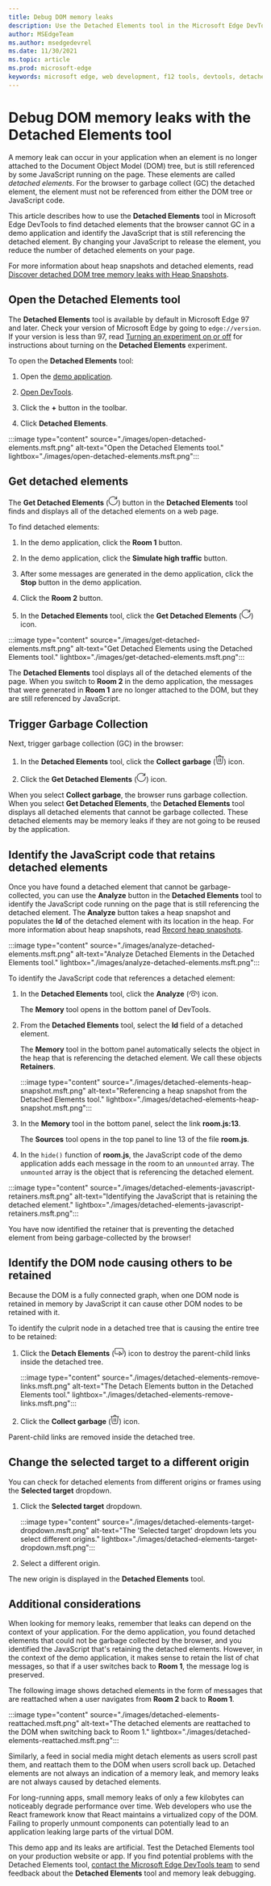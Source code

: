```yaml
---
title: Debug DOM memory leaks
description: Use the Detached Elements tool in the Microsoft Edge DevTools to find and fix DOM memory leaks.
author: MSEdgeTeam
ms.author: msedgedevrel
ms.date: 11/30/2021
ms.topic: article
ms.prod: microsoft-edge
keywords: microsoft edge, web development, f12 tools, devtools, detached elements, document object model, dom, memory, leak, node
---
```


# Debug DOM memory leaks with the Detached Elements tool

A memory leak can occur in your application when an element is no longer attached to the Document Object Model (DOM) tree, but is still referenced by some JavaScript running on the page. These elements are called *detached elements*. For the browser to garbage collect (GC) the detached element, the element must not be referenced from either the DOM tree or JavaScript code.

This article describes how to use the **Detached Elements** tool in Microsoft Edge DevTools to find detached elements that the browser cannot GC in a demo application and identify the JavaScript that is still referencing the detached element. By changing your JavaScript to release the element, you reduce the number of detached elements on your page.

For more information about heap snapshots and detached elements, read [Discover detached DOM tree memory leaks with Heap Snapshots](index.md#discover-detached-dom-tree-memory-leaks-with-heap-snapshots).


<!-- ====================================================================== -->
## Open the Detached Elements tool

The **Detached Elements** tool is available by default in Microsoft Edge 97 and later. Check your version of Microsoft Edge by going to `edge://version`. If your version is less than 97, read [Turning an experiment on or off](../experimental-features/index.md#turning-an-experiment-on-or-off) for instructions about turning on the **Detached Elements** experiment.

To open the **Detached Elements** tool:

1. Open the [demo application](https://microsoftedge.github.io/Demos/detached-elements/).

1. [Open DevTools](../open/index.md).

1. Click the **+** button in the toolbar.

1. Click **Detached Elements**.

:::image type="content" source="./images/open-detached-elements.msft.png" alt-text="Open the Detached Elements tool." lightbox="./images/open-detached-elements.msft.png":::


<!-- ====================================================================== -->
## Get detached elements

The **Get Detached Elements** (![The Get Detached Elements icon.](images/get-detached-elements-icon-light-mode.png)) button in the **Detached Elements** tool finds and displays all of the detached elements on a web page.

To find detached elements:

1. In the demo application, click the **Room 1** button.

1. In the demo application, click the **Simulate high traffic** button.

1. After some messages are generated in the demo application, click the **Stop** button in the demo application.

1. Click the **Room 2** button.

1. In the **Detached Elements** tool, click the **Get Detached Elements** (![The Get Detached Elements icon.](images/get-detached-elements-icon-light-mode.png)) icon.

:::image type="content" source="./images/get-detached-elements.msft.png" alt-text="Get Detached Elements using the Detached Elements tool." lightbox="./images/get-detached-elements.msft.png":::

The **Detached Elements** tool displays all of the detached elements of the page.  When you switch to **Room 2** in the demo application, the messages that were generated in **Room 1** are no longer attached to the DOM, but they are still referenced by JavaScript.


<!-- ====================================================================== -->
## Trigger Garbage Collection

Next, trigger garbage collection (GC) in the browser:

1. In the **Detached Elements** tool, click the **Collect garbage** (![The 'Collect garbage' icon.](images/collect-garbage-icon-light-mode.png)) icon.

1. Click the **Get Detached Elements** (![The Get Detached Elements icon.](images/get-detached-elements-icon-light-mode.png)) icon.

When you select **Collect garbage**, the browser runs garbage collection. When you select **Get Detached Elements**, the **Detached Elements** tool displays all detached elements that cannot be garbage collected. These detached elements may be memory leaks if they are not going to be reused by the application.


<!-- ====================================================================== -->
## Identify the JavaScript code that retains detached elements

Once you have found a detached element that cannot be garbage-collected, you can use the **Analyze** button in the **Detached Elements** tool to identify the JavaScript code running on the page that is still referencing the detached element. The **Analyze** button takes a heap snapshot and populates the **Id** of the detached element with its location in the heap. For more information about heap snapshots, read [Record heap snapshots](heap-snapshots.md).

:::image type="content" source="./images/analyze-detached-elements.msft.png" alt-text="Analyze Detached Elements in the Detached Elements tool." lightbox="./images/analyze-detached-elements.msft.png":::

To identify the JavaScript code that references a detached element:

1. In the **Detached Elements** tool, click the **Analyze** (![The Analyze icon.](images/analyze-icon-light-mode.png)) icon.

    The **Memory** tool opens in the bottom panel of DevTools.

1. From the **Detached Elements** tool, select the **Id** field of a detached element.

   The **Memory** tool in the bottom panel automatically selects the object in the heap that is referencing the detached element. We call these objects **Retainers**.

   :::image type="content" source="./images/detached-elements-heap-snapshot.msft.png" alt-text="Referencing a heap snapshot from the Detached Elements tool." lightbox="./images/detached-elements-heap-snapshot.msft.png":::

1. In the **Memory** tool in the bottom panel, select the link **room.js:13**.

   The **Sources** tool opens in the top panel to line 13 of the file **room.js**.

1. In the `hide()` function of **room.js**, the JavaScript code of the demo application adds each message in the room to an `unmounted` array. The `unmounted` array is the object that is referencing the detached element.

:::image type="content" source="./images/detached-elements-javascript-retainers.msft.png" alt-text="Identifying the JavaScript that is retaining the detached element." lightbox="./images/detached-elements-javascript-retainers.msft.png":::

You have now identified the retainer that is preventing the detached element from being garbage-collected by the browser!


<!-- ====================================================================== -->
## Identify the DOM node causing others to be retained

Because the DOM is a fully connected graph, when one DOM node is retained in memory by JavaScript it can cause other DOM nodes to be retained with it.

To identify the culprit node in a detached tree that is causing the entire tree to be retained:

1.  Click the **Detach Elements** (![The Detach Elements icon.](images/detach-elements-icon-light-mode.png)) icon to destroy the parent-child links inside the detached tree.

    :::image type="content" source="./images/detached-elements-remove-links.msft.png" alt-text="The Detach Elements button in the Detached Elements tool." lightbox="./images/detached-elements-remove-links.msft.png":::

1.  Click the **Collect garbage** (![The 'Collect garbage' icon.](images/collect-garbage-icon-light-mode.png)) icon.

Parent-child links are removed inside the detached tree.


<!-- ====================================================================== -->
## Change the selected target to a different origin

You can check for detached elements from different origins or frames using the **Selected target** dropdown. 

1.  Click the **Selected target** dropdown.

    :::image type="content" source="./images/detached-elements-target-dropdown.msft.png" alt-text="The 'Selected target' dropdown lets you select different origins." lightbox="./images/detached-elements-target-dropdown.msft.png":::

1.  Select a different origin.

The new origin is displayed in the **Detached Elements** tool.

   
<!-- ====================================================================== -->
## Additional considerations

When looking for memory leaks, remember that leaks can depend on the context of your application. For the demo application, you found detached elements that could not be garbage collected by the browser, and you identified the JavaScript that's retaining the detached elements. However, in the context of the demo application, it makes sense to retain the list of chat messages, so that if a user switches back to **Room 1**, the message log is preserved.

The following image shows detached elements in the form of messages that are reattached when a user navigates from **Room 2** back to **Room 1**. 

:::image type="content" source="./images/detached-elements-reattached.msft.png" alt-text="The detached elements are reattached to the DOM when switching back to Room 1." lightbox="./images/detached-elements-reattached.msft.png":::

Similarly, a feed in social media might detach elements as users scroll past them, and reattach them to the DOM when users scroll back up. Detached elements are not always an indication of a memory leak, and memory leaks are not always caused by detached elements.

For long-running apps, small memory leaks of only a few kilobytes can noticeably degrade performance over time. Web developers who use the React framework know that React maintains a virtualized copy of the DOM. Failing to properly unmount components can potentially lead to an application leaking large parts of the virtual DOM.

This demo app and its leaks are artificial. Test the Detached Elements tool on your production website or app. If you find potential problems with the Detached Elements tool, [contact the Microsoft Edge DevTools team](../contact.md) to send feedback about the **Detached Elements** tool and memory leak debugging.

